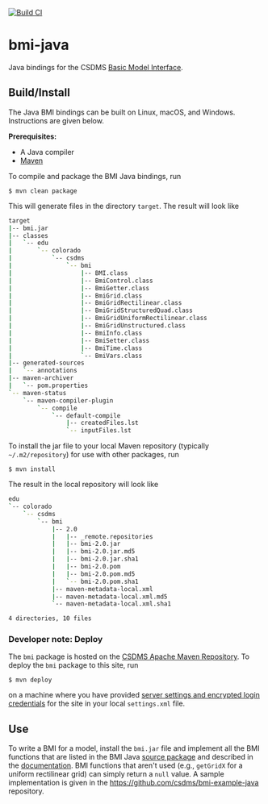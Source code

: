 [![Build CI](https://github.com/csdms/bmi-java/actions/workflows/build.yml/badge.svg)](https://github.com/csdms/bmi-java/actions/workflows/build.yml)

# bmi-java

Java bindings for the CSDMS [Basic Model Interface](https://bmi.readthedocs.io).

## Build/Install

The Java BMI bindings can be built on Linux, macOS, and Windows. Instructions are given below.

**Prerequisites:**
* A Java compiler
* [Maven](http://maven.apache.org)

To compile and package the BMI Java bindings, run

    $ mvn clean package

This will generate files in the directory `target`. The result will look like
```bash
target
|-- bmi.jar
|-- classes
|   `-- edu
|       `-- colorado
|           `-- csdms
|               `-- bmi
|                   |-- BMI.class
|                   |-- BmiControl.class
|                   |-- BmiGetter.class
|                   |-- BmiGrid.class
|                   |-- BmiGridRectilinear.class
|                   |-- BmiGridStructuredQuad.class
|                   |-- BmiGridUniformRectilinear.class
|                   |-- BmiGridUnstructured.class
|                   |-- BmiInfo.class
|                   |-- BmiSetter.class
|                   |-- BmiTime.class
|                   `-- BmiVars.class
|-- generated-sources
|   `-- annotations
|-- maven-archiver
|   `-- pom.properties
`-- maven-status
    `-- maven-compiler-plugin
        `-- compile
            `-- default-compile
                |-- createdFiles.lst
                `-- inputFiles.lst
```

To install the jar file to your local Maven repository
(typically `~/.m2/repository`)
for use with other packages, run

    $ mvn install

The result in the local repository will look like
```bash
edu
`-- colorado
    `-- csdms
        `-- bmi
            |-- 2.0
            |   |-- _remote.repositories
            |   |-- bmi-2.0.jar
            |   |-- bmi-2.0.jar.md5
            |   |-- bmi-2.0.jar.sha1
            |   |-- bmi-2.0.pom
            |   |-- bmi-2.0.pom.md5
            |   `-- bmi-2.0.pom.sha1
            |-- maven-metadata-local.xml
            |-- maven-metadata-local.xml.md5
            `-- maven-metadata-local.xml.sha1

4 directories, 10 files
```

### Developer note: Deploy

The `bmi` package is hosted on the [CSDMS Apache Maven Repository](https://csdms.colorado.edu/repository).
To deploy the `bmi` package to this site, run
```
$ mvn deploy
```
on a machine where you have provided [server settings and encrypted login credentials](http://maven.apache.org/guides/mini/guide-encryption.html#how-to-encrypt-server-passwords)
for the site in your local `settings.xml` file.


## Use

To write a BMI for a model,
install the `bmi.jar` file and implement all the BMI functions
that are listed in the BMI Java [source package](https://github.com/csdms/bmi-java/tree/master/src/main/java/edu/colorado/csdms/bmi)
and described in the [documentation](https://bmi.readthedocs.io).
BMI functions that aren't used
(e.g., `getGridX` for a uniform rectilinear grid)
can simply return a `null` value.
A sample implementation is given in the
https://github.com/csdms/bmi-example-java
repository.
